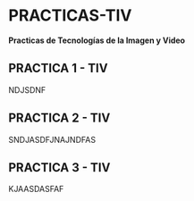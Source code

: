 # PRACTICAS-TIV
**Practicas de Tecnologías de la Imagen y Video**

## PRACTICA 1 - TIV

NDJSDNF

## PRACTICA 2 - TIV

SNDJASDFJNAJNDFAS

## PRACTICA 3 - TIV

KJAASDASFAF
